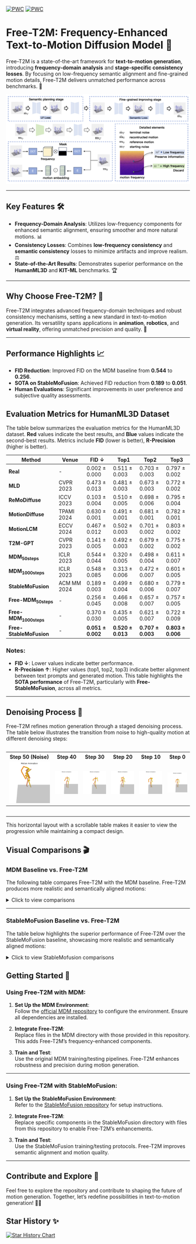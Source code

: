 [![PWC](https://img.shields.io/endpoint.svg?url=https://paperswithcode.com/badge/free-t2m-frequency-enhanced-text-to-motion/motion-synthesis-on-kit-motion-language)](https://paperswithcode.com/sota/motion-synthesis-on-kit-motion-language?p=free-t2m-frequency-enhanced-text-to-motion)
[![PWC](https://img.shields.io/endpoint.svg?url=https://paperswithcode.com/badge/free-t2m-frequency-enhanced-text-to-motion/motion-synthesis-on-humanml3d)](https://paperswithcode.com/sota/motion-synthesis-on-humanml3d?p=free-t2m-frequency-enhanced-text-to-motion)
# Free-T2M: Frequency-Enhanced Text-to-Motion Diffusion Model 🚀

Free-T2M is a state-of-the-art framework for **text-to-motion generation**, introducing **frequency-domain analysis** and **stage-specific consistency losses**. By focusing on low-frequency semantic alignment and fine-grained motion details, Free-T2M delivers unmatched performance across benchmarks. 🌟

![Framework Diagram](Visualization/Figure/Framework.png)

---

## Key Features 🛠️

- **Frequency-Domain Analysis**: Utilizes low-frequency components for enhanced semantic alignment, ensuring smoother and more natural motions. 📊
- **Consistency Losses**: Combines **low-frequency consistency** and **semantic consistency** losses to minimize artifacts and improve realism. ⚖️
- **State-of-the-Art Results**: Demonstrates superior performance on the **HumanML3D** and **KIT-ML** benchmarks. 🏆

---

## Why Choose Free-T2M? 🤔

Free-T2M integrates advanced frequency-domain techniques and robust consistency mechanisms, setting a new standard in text-to-motion generation. Its versatility spans applications in **animation**, **robotics**, and **virtual reality**, offering unmatched precision and quality. 🎯

---

## Performance Highlights 📈

- **FID Reduction**: Improved FID on the MDM baseline from **0.544** to **0.256**.
- **SOTA on StableMoFusion**: Achieved FID reduction from **0.189** to **0.051**.
- **Human Evaluations**: Significant improvements in user preference and subjective quality assessments.

## Evaluation Metrics for HumanML3D Dataset

The table below summarizes the evaluation metrics for the HumanML3D dataset. **Red** values indicate the best results, and **Blue** values indicate the second-best results. Metrics include **FID** (lower is better), **R-Precision** (higher is better).

<div align="center">

| **Method**                     | **Venue**       | **FID ↓**         | **Top1**       | **Top2**       | **Top3**           |
|--------------------------------|-----------------|-------------------|----------------|----------------|-------------------|
| **Real**                       | -               | 0.002 ± 0.000     | 0.511 ± 0.003  | 0.703 ± 0.003  | 0.797 ± 0.002     |
| **MLD**                        | CVPR 2023       | 0.473 ± 0.013     | 0.481 ± 0.003  | 0.673 ± 0.003  | 0.772 ± 0.002     |
| **ReMoDiffuse**                | ICCV 2023       | 0.103 ± 0.004     | 0.510 ± 0.005  | 0.698 ± 0.006  | 0.795 ± 0.004     |
| **MotionDiffuse**              | TPAMI 2024      | 0.630 ± 0.001     | 0.491 ± 0.001  | 0.681 ± 0.001  | 0.782 ± 0.001     |
| **MotionLCM**                  | ECCV 2024       | 0.467 ± 0.012     | 0.502 ± 0.003  | 0.701 ± 0.002  | 0.803 ± 0.002     |
| **T2M-GPT**                    | CVPR 2023       | 0.141 ± 0.005     | 0.492 ± 0.003  | 0.679 ± 0.002  | 0.775 ± 0.002     |
| **MDM<sub>50steps</sub>**      | ICLR 2023       | 0.544 ± 0.044     | 0.320 ± 0.005  | 0.498 ± 0.004  | 0.611 ± 0.007     |
| **MDM<sub>1000steps</sub>**    | ICLR 2023       | 0.548 ± 0.085     | 0.313 ± 0.006  | 0.472 ± 0.007  | 0.601 ± 0.005     |
| **StableMoFusion**             | ACM MM 2024     | 0.189 ± 0.003     | 0.499 ± 0.004  | 0.680 ± 0.006  | 0.779 ± 0.007     |
| **Free-MDM<sub>50steps</sub>** | -               | 0.256 ± 0.045     | 0.466 ± 0.008  | 0.657 ± 0.007  | 0.757 ± 0.005     |
| **Free-MDM<sub>1000steps</sub>** | -             | 0.370 ± 0.030     | 0.435 ± 0.005  | 0.621 ± 0.007  | 0.722 ± 0.009     |
| **Free-StableMoFusion**        | -               | **0.051 ± 0.002** | **0.520 ± 0.013** | **0.707 ± 0.003** | **0.803 ± 0.006** |

</div>



### Notes:
- **FID ↓**: Lower values indicate better performance.
- **R-Precision ↑**: Higher values (top1, top2, top3) indicate better alignment between text prompts and generated motion.
This table highlights the **SOTA performance** of Free-T2M, particularly with **Free-StableMoFusion**, across all metrics.

---

## Denoising Process 🎥

Free-T2M refines motion generation through a staged denoising process. The table below illustrates the transition from noise to high-quality motion at different denoising steps:

<div style="overflow-x: auto; white-space: nowrap;">
  <table>
    <tr>
      <th>Step 50 (Noise)</th>
      <th>Step 40</th>
      <th>Step 30</th>
      <th>Step 20</th>
      <th>Step 10</th>
      <th>Step 0</th>
    </tr>
    <tr>
      <td><img src="Visualization/Noise/21_50.gif" width="200"></td>
      <td><img src="Visualization/Noise/21_40.gif" width="200"></td>
      <td><img src="Visualization/Noise/21_30.gif" width="200"></td>
      <td><img src="Visualization/Noise/21_20.gif" width="200"></td>
      <td><img src="Visualization/Noise/21_10.gif" width="200"></td>
      <td><img src="Visualization/Noise/21_0.gif" width="200"></td>
    </tr>
  </table>
</div>

---

This horizontal layout with a scrollable table makes it easier to view the progression while maintaining a compact design.

## Visual Comparisons 🎬

### MDM Baseline vs. Free-T2M

The following table compares Free-T2M with the MDM baseline. Free-T2M produces more realistic and semantically aligned motions:

<details>
  <summary>Click to view comparisons</summary>
  <div align="center">
    <table>
      <tr>
        <th><b>Ours</b></th>
        <th><b>Baseline</b></th>
      </tr>
      <tr>
        <td><img src="More_result/MDM/Ours/00.gif" width="200"></td>
        <td><img src="More_result/MDM/base/00.gif" width="200"></td>
      </tr>
      <tr>
        <td><img src="More_result/MDM/Ours/01.gif" width="200"></td>
        <td><img src="More_result/MDM/base/01.gif" width="200"></td>
      </tr>
      <tr>
        <td><img src="More_result/MDM/Ours/02.gif" width="200"></td>
        <td><img src="More_result/MDM/base/02.gif" width="200"></td>
      </tr>
    </table>
  </div>
</details>

---

### StableMoFusion Baseline vs. Free-T2M

The table below highlights the superior performance of Free-T2M over the StableMoFusion baseline, showcasing more realistic and semantically aligned motions:

<details>
  <summary>Click to view StableMofusion comparisons</summary>
  <div align="center">
    <table>
      <tr>
        <th><b>Ours</b></th>
        <th><b>Baseline</b></th>
      </tr>
      <tr>
        <td><img src="More_result/StableMofusion/ours/04.gif" width="200"></td>
        <td><img src="More_result/StableMofusion/base/04.gif" width="200"></td>
      </tr>
      <tr>
        <td><img src="More_result/StableMofusion/ours/03.gif" width="200"></td>
        <td><img src="More_result/StableMofusion/base/03.gif" width="200"></td>
      </tr>
      <tr>
        <td><img src="More_result/StableMofusion/ours/02.gif" width="200"></td>
        <td><img src="More_result/StableMofusion/base/02.gif" width="200"></td>
      </tr>
    </table>
  </div>
</details>

## Getting Started 🚀

### Using Free-T2M with **MDM**:

1. **Set Up the MDM Environment**:  
   Follow the [official MDM repository](https://github.com/GuyTevet/motion-diffusion-model) to configure the environment. Ensure all dependencies are installed.

2. **Integrate Free-T2M**:  
   Replace files in the MDM directory with those provided in this repository. This adds Free-T2M’s frequency-enhanced components.

3. **Train and Test**:  
   Use the original MDM training/testing pipelines. Free-T2M enhances robustness and precision during motion generation.

---

### Using Free-T2M with **StableMoFusion**:

1. **Set Up the StableMoFusion Environment**:  
   Refer to the [StableMoFusion repository](https://github.com/h-y1heng/StableMoFusion) for setup instructions.

2. **Integrate Free-T2M**:  
   Replace specific components in the StableMoFusion directory with files from this repository to enable Free-T2M’s enhancements.

3. **Train and Test**:  
   Use the StableMoFusion training/testing protocols. Free-T2M improves semantic alignment and motion quality.

---

## Contribute and Explore 🌟

Feel free to explore the repository and contribute to shaping the future of motion generation. Together, let’s redefine possibilities in text-to-motion generation! 🚀✨

## Star History ✨

[![Star History Chart](https://api.star-history.com/svg?repos=Hxxxz0/Free-T2m&type=Date)](https://star-history.com/#Hxxxz0/Free-T2m&Date)
